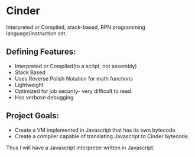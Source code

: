# Cinder
Interpreted or Compiled, stack-based, RPN programming language/instruction set.

## Defining Features:
  * Interpreted or Compiled(to a script, not assembly)  
  * Stack Based  
  * Uses Reverse Polish Notation for math functions  
  * Lightweight    
  * Optimized for job security- very difficult to read.  
  * Has verbose debugging  

## Project Goals:
  * Create a VM implemented in Javascript that has its own bytecode.  
  * Create a compiler capable of translating Javascript to Cinder bytecode.  

Thus I will have a Javascript interpreter written in Javascript.
